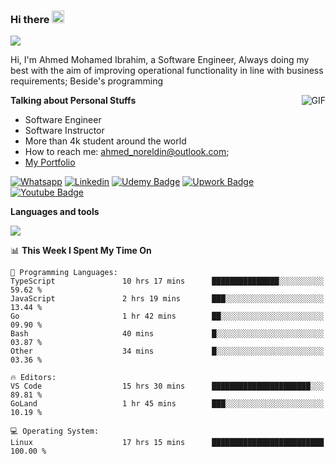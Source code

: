 ### Hi there <img src="https://raw.githubusercontent.com/MartinHeinz/MartinHeinz/master/wave.gif" width="20px">

![](https://komarev.com/ghpvc/?username=2hmad&color=lightgrey)

Hi, I'm Ahmed Mohamed Ibrahim, a Software Engineer, Always doing my best with the aim of improving operational functionality in line with business requirements; Beside's programming

  <img align="right" alt="GIF" src="https://media.giphy.com/media/836HiJc7pgzy8iNXCn/giphy.gif" />
  
**Talking about Personal Stuffs**

- Software Engineer
- Software Instructor
- More than 4k student around the world
- How to reach me: ahmed_noreldin@outlook.com;
- [My Portfolio](https://ahmednoreldin.com)

[![Whatsapp](https://img.shields.io/badge/WhatsApp-25D366?style=for-the-badge&logo=whatsapp&logoColor=white)](http://wa.me/201275457924)
[![Linkedin](https://img.shields.io/badge/LinkedIn-0077B5?style=for-the-badge&logo=linkedin&logoColor=white)](https://www.linkedin.com/in/ahmednoreldin)
[![Udemy Badge](https://img.shields.io/badge/Udemy-EC5252?style=for-the-badge&logo=Udemy&logoColor=white)](https://www.udemy.com/user/ahmed-mohamed-1/) 
[![Upwork Badge](https://img.shields.io/badge/Upwork-14a800?style=for-the-badge&logo=Upwork&logoColor=white)](https://www.upwork.com/freelancers/~01788957435aed0aa5)
[![Youtube Badge](https://img.shields.io/badge/youtube-FF0000?style=for-the-badge&logo=youtube&logoColor=white)](https://www.youtube.com/@code_with_ahmed)

**Languages and tools**  

<img src="https://skillicons.dev/icons?i=aws,gcp,azure,react,vue,flutter,php,cpp,docker,elasticsearch,express,git,githubactions,go,grafana,graphql,java,kafka,kubernetes,laravel,mongodb,mysql,nestjs,nextjs,nodejs,nuxtjs,php,postgres,postman,react,redis,redux,spring,sqlite,ts">

<!--START_SECTION:waka-->
📊 **This Week I Spent My Time On** 

```text
💬 Programming Languages: 
TypeScript               10 hrs 17 mins      ███████████████░░░░░░░░░░   59.62 % 
JavaScript               2 hrs 19 mins       ███░░░░░░░░░░░░░░░░░░░░░░   13.44 % 
Go                       1 hr 42 mins        ██░░░░░░░░░░░░░░░░░░░░░░░   09.90 % 
Bash                     40 mins             █░░░░░░░░░░░░░░░░░░░░░░░░   03.87 % 
Other                    34 mins             █░░░░░░░░░░░░░░░░░░░░░░░░   03.36 % 

🔥 Editors: 
VS Code                  15 hrs 30 mins      ██████████████████████░░░   89.81 % 
GoLand                   1 hr 45 mins        ███░░░░░░░░░░░░░░░░░░░░░░   10.19 % 

💻 Operating System: 
Linux                    17 hrs 15 mins      █████████████████████████   100.00 % 
```


<!--END_SECTION:waka-->
 
